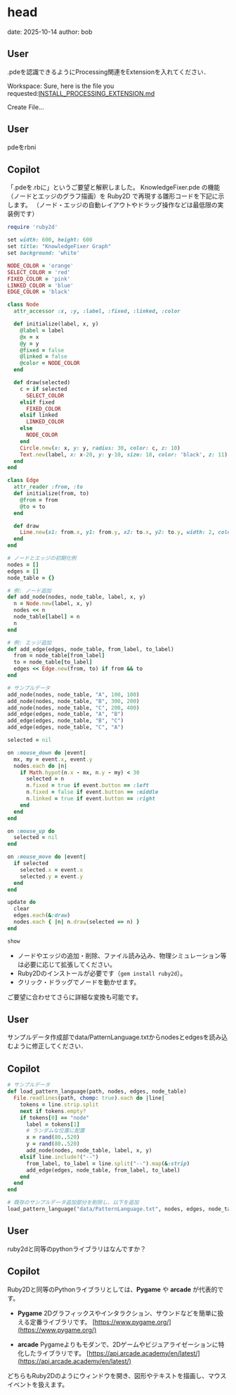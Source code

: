 # head
date: 2025-10-14
author: bob

## User
.pdeを認識できるようにProcessing関連をExtensionを入れてください．

Workspace: Sure, here is the file you requested:[INSTALL_PROCESSING_EXTENSION.md](command:github.copilot.openFile?%5B%7B%22value%22%3A%5B%7B%22name%22%3A%22INSTALL_PROCESSING_EXTENSION.md%22%7D%5D%2C%22baseUri%22%3A%7B%22%24mid%22%3A1%2C%22path%22%3A%22%2FINSTALL_PROCESSING_EXTENSION.md%22%2C%22scheme%22%3A%22vscode-copilot-file%22%2C%22authority%22%3A%227ddeca75-c7ec-421a-a30c-18633396695d%22%7D%7D%5D)

Create File...

## User
pdeをrbni

## Copilot
「.pdeを.rbに」というご要望と解釈しました。
KnowledgeFixer.pde の機能（ノードとエッジのグラフ描画）を Ruby2D で再現する雛形コードを下記に示します。
（ノード・エッジの自動レイアウトやドラッグ操作などは最低限の実装例です）

````ruby
require 'ruby2d'

set width: 600, height: 600
set title: "KnowledgeFixer Graph"
set background: 'white'

NODE_COLOR = 'orange'
SELECT_COLOR = 'red'
FIXED_COLOR = 'pink'
LINKED_COLOR = 'blue'
EDGE_COLOR = 'black'

class Node
  attr_accessor :x, :y, :label, :fixed, :linked, :color

  def initialize(label, x, y)
    @label = label
    @x = x
    @y = y
    @fixed = false
    @linked = false
    @color = NODE_COLOR
  end

  def draw(selected)
    c = if selected
      SELECT_COLOR
    elsif fixed
      FIXED_COLOR
    elsif linked
      LINKED_COLOR
    else
      NODE_COLOR
    end
    Circle.new(x: x, y: y, radius: 30, color: c, z: 10)
    Text.new(label, x: x-20, y: y-10, size: 18, color: 'black', z: 11)
  end
end

class Edge
  attr_reader :from, :to
  def initialize(from, to)
    @from = from
    @to = to
  end

  def draw
    Line.new(x1: from.x, y1: from.y, x2: to.x, y2: to.y, width: 2, color: EDGE_COLOR, z: 5)
  end
end

# ノードとエッジの初期化例
nodes = []
edges = []
node_table = {}

# 例: ノード追加
def add_node(nodes, node_table, label, x, y)
  n = Node.new(label, x, y)
  nodes << n
  node_table[label] = n
  n
end

# 例: エッジ追加
def add_edge(edges, node_table, from_label, to_label)
  from = node_table[from_label]
  to = node_table[to_label]
  edges << Edge.new(from, to) if from && to
end

# サンプルデータ
add_node(nodes, node_table, "A", 100, 100)
add_node(nodes, node_table, "B", 300, 200)
add_node(nodes, node_table, "C", 200, 400)
add_edge(edges, node_table, "A", "B")
add_edge(edges, node_table, "B", "C")
add_edge(edges, node_table, "C", "A")

selected = nil

on :mouse_down do |event|
  mx, my = event.x, event.y
  nodes.each do |n|
    if Math.hypot(n.x - mx, n.y - my) < 30
      selected = n
      n.fixed = true if event.button == :left
      n.fixed = false if event.button == :middle
      n.linked = true if event.button == :right
    end
  end
end

on :mouse_up do
  selected = nil
end

on :mouse_move do |event|
  if selected
    selected.x = event.x
    selected.y = event.y
  end
end

update do
  clear
  edges.each(&:draw)
  nodes.each { |n| n.draw(selected == n) }
end

show
````

- ノードやエッジの追加・削除、ファイル読み込み、物理シミュレーション等は必要に応じて拡張してください。
- Ruby2Dのインストールが必要です（`gem install ruby2d`）。
- クリック・ドラッグでノードを動かせます。

ご要望に合わせてさらに詳細な変換も可能です。

## User
サンプルデータ作成部でdata/PatternLanguage.txtからnodesとedgesを読み込むように修正してください．

## Copilot
````ruby
# サンプルデータ
def load_pattern_language(path, nodes, edges, node_table)
  File.readlines(path, chomp: true).each do |line|
    tokens = line.strip.split
    next if tokens.empty?
    if tokens[0] == "node"
      label = tokens[1]
      # ランダムな位置に配置
      x = rand(80..520)
      y = rand(80..520)
      add_node(nodes, node_table, label, x, y)
    elsif line.include?("--")
      from_label, to_label = line.split("--").map(&:strip)
      add_edge(edges, node_table, from_label, to_label)
    end
  end
end

# 既存のサンプルデータ追加部分を削除し、以下を追加
load_pattern_language("data/PatternLanguage.txt", nodes, edges, node_table)
````

## User
ruby2dと同等のpythonライブラリはなんですか？

## Copilot
Ruby2Dと同等のPythonライブラリとしては、**Pygame** や **arcade** が代表的です。

- **Pygame**
  2Dグラフィックスやインタラクション、サウンドなどを簡単に扱える定番ライブラリです。
  [https://www.pygame.org/](https://www.pygame.org/)

- **arcade**
  Pygameよりもモダンで、2Dゲームやビジュアライゼーションに特化したライブラリです。
  [https://api.arcade.academy/en/latest/](https://api.arcade.academy/en/latest/)

どちらもRuby2Dのようにウィンドウを開き、図形やテキストを描画し、マウスイベントを扱えます。